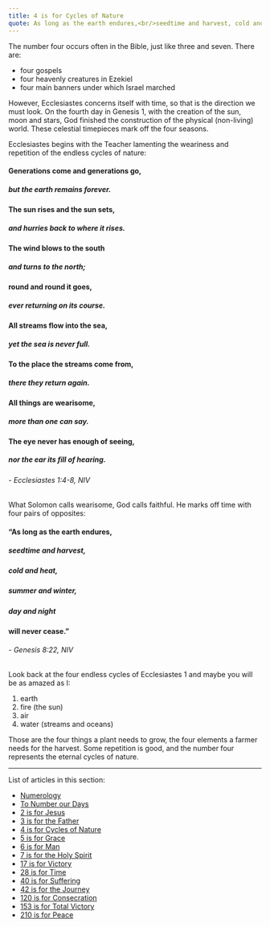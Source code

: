 ```yaml
---
title: 4 is for Cycles of Nature
quote: As long as the earth endures,<br/>seedtime and harvest, cold and heat,<br/>summer and winter, day and night<br/>will never cease. - Genesis 8:22
---
```

The number four occurs often in the Bible, just like three and seven. There are:

  - four gospels
  - four heavenly creatures in Ezekiel
  - four main banners under which Israel marched
  
However, Ecclesiastes concerns itself with time, so that is the direction we must look. On the fourth day in Genesis 1, with the creation of the sun, moon and stars, God finished the construction of the physical (non-living) world. These celestial timepieces mark off the four seasons.

Ecclesiastes begins with the Teacher lamenting the weariness and repetition of the endless cycles of nature:

#### Generations come and generations go,
#####    but the earth remains forever.
#### The sun rises and the sun sets,
#####    and hurries back to where it rises.
#### The wind blows to the south
#####    and turns to the north;
#### round and round it goes,
#####    ever returning on its course.
#### All streams flow into the sea,
#####    yet the sea is never full.
#### To the place the streams come from,
#####    there they return again.
#### All things are wearisome,
#####    more than one can say.
#### The eye never has enough of seeing,
#####    nor the ear its fill of hearing. 
######   - Ecclesiastes 1:4-8, NIV

What Solomon calls wearisome, God calls faithful. He marks off time with four pairs of opposites:

#### “As long as the earth endures,
##### seedtime and harvest,
##### cold and heat,
##### summer and winter,
##### day and night
#### will never cease.” 
###### - Genesis 8:22, NIV

Look back at the four endless cycles of Ecclesiastes 1 and maybe you will be as amazed as I: 

  1. earth
  2. fire (the sun)
  3. air 
  4. water (streams and oceans)
   
Those are the four things a plant needs to grow, the four elements a farmer needs for the harvest. Some repetition is good, and the number four represents the eternal cycles of nature.

<hr/>

List of articles in this section:

  - [Numerology](./numerology.html)
  - [To Number our Days](./to-number-our-days.html)
  - [2 is for Jesus](./2-is-for-jesus.html)
  - [3 is for the Father](./3-is-for-the-father.html)
  - [4 is for Cycles of Nature](./4-is-for-cycles-of-nature.html)
  - [5 is for Grace](./5-is-for-grace.html)
  - [6 is for Man](./6-is-for-man.html)
  - [7 is for the Holy Spirit](./7-is-for-the-holy-spirit.html)
  - [17 is for Victory](./17-is-for-victory.html)
  - [28 is for Time](./28-is-for-time.html)
  - [40 is for Suffering](./40-is-for-suffering.html)
  - [42 is for the Journey](./42-is-for-the-journey.html)
  - [120 is for Consecration](./120-is-for-consecration.html)
  - [153 is for Total Victory](./153-is-for-total-victory.html)
  - [210 is for Peace](./210-is-for-peace.html)

